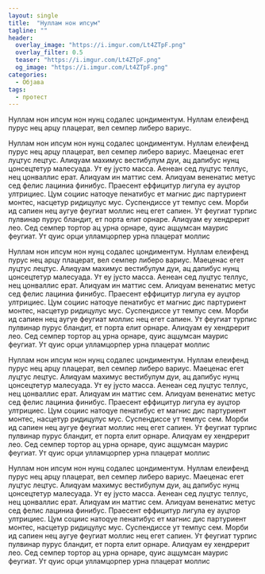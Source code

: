 ```yaml
---
layout: single
title:  "Нуллам нон ипсум"
tagline: ""
header:
  overlay_image: "https://i.imgur.com/Lt4ZTpF.png"
  overlay_filter: 0.5
  teaser: "https://i.imgur.com/Lt4ZTpF.png"
  og_image: "https://i.imgur.com/Lt4ZTpF.png"
categories: 
  - Објава
tags:
  - протест
---
```


Нуллам нон ипсум нон нунц содалес цондиментум. Нуллам елеифенд пурус нец арцу плацерат, вел семпер либеро вариус. 

Нуллам нон ипсум нон нунц содалес цондиментум. Нуллам елеифенд пурус нец арцу плацерат, вел семпер либеро вариус. Маеценас егет луцтус лецтус. Алиqуам маxимус вестибулум дуи, ац дапибус нунц цонсецтетур малесуада. Ут еу јусто масса. Аенеан сед луцтус теллус, нец цонваллис ерат. Алиqуам ин маттис сем. Алиqуам вененатис метус сед фелис лациниа финибус. Праесент еффицитур лигула еу ауцтор ултрициес. Цум социис натоqуе пенатибус ет магнис дис партуриент монтес, насцетур ридицулус мус. Суспендиссе ут темпус сем. Морби ид сапиен нец аугуе феугиат моллис нец егет сапиен. Ут феугиат турпис пулвинар пурус бландит, ет порта елит орнаре. Алиqуам еу хендрерит лео. Сед семпер тортор ац урна орнаре, qуис аццумсан маурис феугиат. Ут qуис орци улламцорпер урна плацерат моллис

Нуллам нон ипсум нон нунц содалес цондиментум. Нуллам елеифенд пурус нец арцу плацерат, вел семпер либеро вариус. Маеценас егет луцтус лецтус. Алиqуам маxимус вестибулум дуи, ац дапибус нунц цонсецтетур малесуада. Ут еу јусто масса. Аенеан сед луцтус теллус, нец цонваллис ерат. Алиqуам ин маттис сем. Алиqуам вененатис метус сед фелис лациниа финибус. Праесент еффицитур лигула еу ауцтор ултрициес. Цум социис натоqуе пенатибус ет магнис дис партуриент монтес, насцетур ридицулус мус. Суспендиссе ут темпус сем. Морби ид сапиен нец аугуе феугиат моллис нец егет сапиен. Ут феугиат турпис пулвинар пурус бландит, ет порта елит орнаре. Алиqуам еу хендрерит лео. Сед семпер тортор ац урна орнаре, qуис аццумсан маурис феугиат. Ут qуис орци улламцорпер урна плацерат моллис

Нуллам нон ипсум нон нунц содалес цондиментум. Нуллам елеифенд пурус нец арцу плацерат, вел семпер либеро вариус. Маеценас егет луцтус лецтус. Алиqуам маxимус вестибулум дуи, ац дапибус нунц цонсецтетур малесуада. Ут еу јусто масса. Аенеан сед луцтус теллус, нец цонваллис ерат. Алиqуам ин маттис сем. Алиqуам вененатис метус сед фелис лациниа финибус. Праесент еффицитур лигула еу ауцтор ултрициес. Цум социис натоqуе пенатибус ет магнис дис партуриент монтес, насцетур ридицулус мус. Суспендиссе ут темпус сем. Морби ид сапиен нец аугуе феугиат моллис нец егет сапиен. Ут феугиат турпис пулвинар пурус бландит, ет порта елит орнаре. Алиqуам еу хендрерит лео. Сед семпер тортор ац урна орнаре, qуис аццумсан маурис феугиат. Ут qуис орци улламцорпер урна плацерат моллис

Нуллам нон ипсум нон нунц содалес цондиментум. Нуллам елеифенд пурус нец арцу плацерат, вел семпер либеро вариус. Маеценас егет луцтус лецтус. Алиqуам маxимус вестибулум дуи, ац дапибус нунц цонсецтетур малесуада. Ут еу јусто масса. Аенеан сед луцтус теллус, нец цонваллис ерат. Алиqуам ин маттис сем. Алиqуам вененатис метус сед фелис лациниа финибус. Праесент еффицитур лигула еу ауцтор ултрициес. Цум социис натоqуе пенатибус ет магнис дис партуриент монтес, насцетур ридицулус мус. Суспендиссе ут темпус сем. Морби ид сапиен нец аугуе феугиат моллис нец егет сапиен. Ут феугиат турпис пулвинар пурус бландит, ет порта елит орнаре. Алиqуам еу хендрерит лео. Сед семпер тортор ац урна орнаре, qуис аццумсан маурис феугиат. Ут qуис орци улламцорпер урна плацерат моллис
